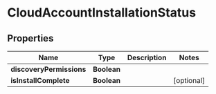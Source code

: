 

# CloudAccountInstallationStatus


## Properties

| Name | Type | Description | Notes |
|------------ | ------------- | ------------- | -------------|
|**discoveryPermissions** | **Boolean** |  |  |
|**isInstallComplete** | **Boolean** |  |  [optional] |



